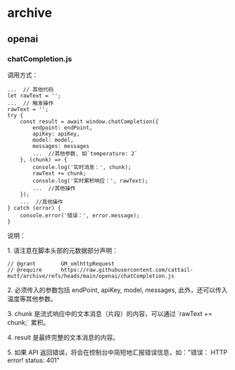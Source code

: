 <h1>archive</h1>

<h2>openai</h2>
<h3>chatCompletion.js</h3>
<p>调用方式：</p>
<pre><code>...  // 其他代码
let rawText = '';
...  // 触发操作
rawText = '';
try {
    const result = await window.chatCompletion({
        endpoint: endPoint,
        apiKey: apiKey,
        model: model,
        messages: messages
        ...  //其他参数, 如`temperature: 2`
    }, (chunk) => {
        console.log('实时消息：', chunk);
        rawText += chunk;
        console.log('实时累积响应：', rawText);
        ...  //其他操作
    });
    ...  //其他操作
} catch (error) {
    console.error('错误：', error.message);
}
</code></pre>
<p>说明：</p>
<p>  1. 请注意在脚本头部的元数据部分声明：</p>
<pre><code>// @grant        GM_xmlhttpRequest
// @require      https://raw.githubusercontent.com/cattail-mutt/archive/refs/heads/main/openai/chatCompletion.js
</code></pre>
<p>  2. 必须传入的参数包括 endPoint, apiKey, model, messages, 此外，还可以传入温度等其他参数。</p>
<p>  3. chunk 是流式响应中的文本消息（片段）的内容，可以通过 `rawText += chunk;` 累积。</p>
<p>  4. result 是最终完整的文本消息的内容。</p>
<p>  5. 如果 API 返回错误，将会在控制台中简短地汇报错误信息，如："错误： HTTP error! status: 401"</p>
